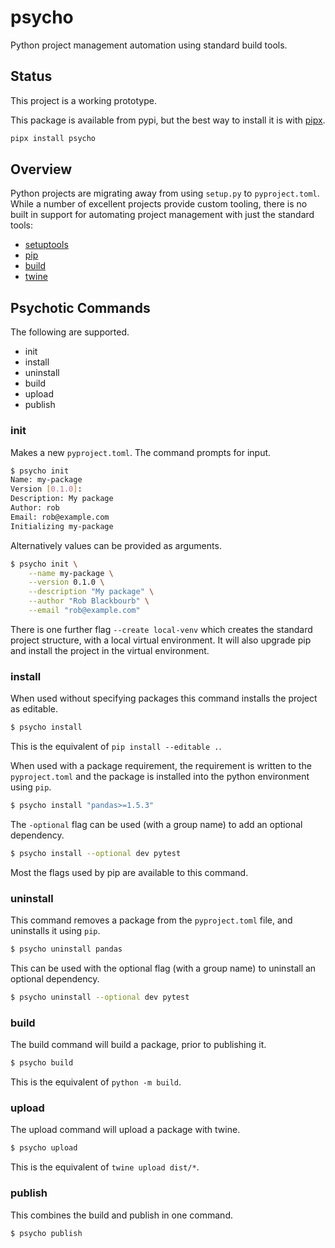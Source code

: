 # psycho

Python project management automation using standard build tools.

## Status

This project is a working prototype.

This package is available from pypi, but the best way to install it is with
[pipx](https://github.com/pypa/pipx).

```bash
pipx install psycho
```

## Overview

Python projects are migrating away from using `setup.py` to `pyproject.toml`.
While a number of excellent projects provide custom tooling, there is no built
in support for automating project management with just the standard tools:

* [setuptools](https://pypi.org/project/setuptools/)
* [pip](https://pypi.org/project/pip/)
* [build](https://pypi.org/project/build/)
* [twine](https://pypi.org/project/twine/)

## Psychotic Commands

The following are supported.

* init
* install
* uninstall
* build
* upload
* publish

### init

Makes a new `pyproject.toml`. The command prompts for input.

```bash
$ psycho init
Name: my-package
Version [0.1.0]: 
Description: My package
Author: rob
Email: rob@example.com
Initializing my-package
```

Alternatively values can be provided as arguments.

```bash
$ psycho init \
    --name my-package \
    --version 0.1.0 \
    --description "My package" \
    --author "Rob Blackbourb" \
    --email "rob@example.com"
```

There is one further flag `--create local-venv` which creates the standard
project structure, with a local virtual environment. It will also upgrade pip and
install the project in the virtual environment.

### install

When used without specifying packages this command installs the project as editable.

```bash
$ psycho install
```

This is the equivalent of `pip install --editable .`.

When used with a package requirement, the requirement is written to the `pyproject.toml`
and the package is installed into the python environment using `pip`.

```bash
$ psycho install "pandas>=1.5.3"
```

The `-optional` flag can be used (with a group name) to add an optional dependency.

```bash
$ psycho install --optional dev pytest
```

Most the flags used by pip are available to this command.

### uninstall

This command removes a package from the `pyproject.toml` file, and uninstalls
it using `pip`.

```bash
$ psycho uninstall pandas
```

This can be used with the optional flag (with a group name) to uninstall an optional
dependency.

```bash
$ psycho uninstall --optional dev pytest
```

### build

The build command will build a package, prior to publishing it.

```bash
$ psycho build
```

This is the equivalent of `python -m build`.

### upload

The upload command will upload a package with twine.

```bash
$ psycho upload
```

This is the equivalent of `twine upload dist/*`.

### publish

This combines the build and publish in one command.

```bash
$ psycho publish
```
